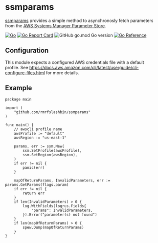 # ssmparams
[ssmparams](https://github.com/rmrfslashbin/ssmparams) provides a simple method to asynchronosly fetch parameters from the [AWS Systems Manager Parameter Store](https://docs.aws.amazon.com/systems-manager/latest/userguide/systems-manager-parameter-store.html).

[![Go](https://github.com/rmrfslashbin/ssmparams/actions/workflows/go.yml/badge.svg)](https://github.com/rmrfslashbin/ssmparams/actions/workflows/go.yml)
[![Go Report Card](https://goreportcard.com/badge/github.com/rmrfslashbin/ssmparams)](https://goreportcard.com/report/github.com/rmrfslashbin/ssmparams)
![GitHub go.mod Go version](https://img.shields.io/github/go-mod/go-version/rmrfslashbin/ssmparams)
[![Go Reference](https://pkg.go.dev/badge/github.com/rmrfslashbin/ssmparams.svg)](https://pkg.go.dev/github.com/rmrfslashbin/ssmparams)

## Configuration
This module expects a configured AWS credentials file with a default profile. See https://docs.aws.amazon.com/cli/latest/userguide/cli-configure-files.html for more details.

## Example
```
package main

import (
    "github.com/rmrfslashbin/ssmparams"
)

func main() {
	// awscli profile name
	awsProfile := "default"
	awsRegion := "us-east-1"
	
    params, err := ssm.New(
		ssm.SetProfile(awsProfile),
		ssm.SetRegion(awsRegion),
	)
	if err != nil {
		panic(err)
	}

	mapOfReturnParams, InvalidParameters, err := params.GetParams(flags.param)
	if err != nil {
		return err
	}
	if len(InvalidParameters) > 0 {
		log.WithFields(logrus.Fields{
			"params": InvalidParameters,
		}).Error("parameter(s) not found")
	}
	if len(mapOfReturnParams) > 0 {
		spew.Dump(mapOfReturnParams)
	}
}
```
